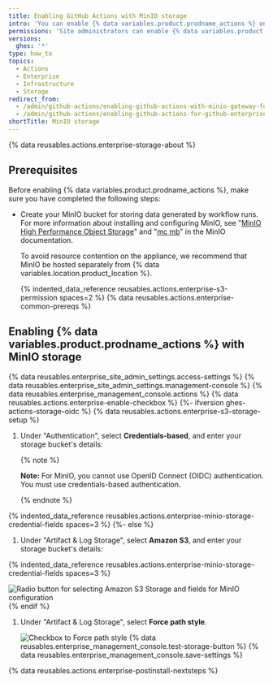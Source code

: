 ```yaml
---
title: Enabling GitHub Actions with MinIO storage
intro: 'You can enable {% data variables.product.prodname_actions %} on {% data variables.product.prodname_ghe_server %} and use MinIO storage to store data generated by workflow runs.'
permissions: 'Site administrators can enable {% data variables.product.prodname_actions %} and configure enterprise settings.'
versions:
  ghes: '*'
type: how_to
topics:
  - Actions
  - Enterprise
  - Infrastructure
  - Storage
redirect_from:
  - /admin/github-actions/enabling-github-actions-with-minio-gateway-for-nas-storage
  - /admin/github-actions/enabling-github-actions-for-github-enterprise-server/enabling-github-actions-with-minio-gateway-for-nas-storage
shortTitle: MinIO storage
---
```


{% data reusables.actions.enterprise-storage-about %}

## Prerequisites

Before enabling {% data variables.product.prodname_actions %}, make sure you have completed the following steps:

* Create your MinIO bucket for storing data generated by workflow runs. For more information about installing and configuring MinIO, see "[MinIO High Performance Object Storage](https://min.io/docs/minio/container/index.html)" and "[mc mb](https://min.io/docs/minio/linux/reference/minio-mc/mc-mb.html)" in the MinIO documentation.

  To avoid resource contention on the appliance, we recommend that MinIO be hosted separately from {% data variables.location.product_location %}.

  {% indented_data_reference reusables.actions.enterprise-s3-permission spaces=2 %}
{% data reusables.actions.enterprise-common-prereqs %}

## Enabling {% data variables.product.prodname_actions %} with MinIO storage

{% data reusables.enterprise_site_admin_settings.access-settings %}
{% data reusables.enterprise_site_admin_settings.management-console %}
{% data reusables.enterprise_management_console.actions %}
{% data reusables.actions.enterprise-enable-checkbox %}
{%- ifversion ghes-actions-storage-oidc %}
{% data reusables.actions.enterprise-s3-storage-setup %}
1. Under "Authentication", select **Credentials-based**, and enter your storage bucket's details:

   {% note %}

   **Note:** For MinIO, you cannot use OpenID Connect (OIDC) authentication. You must use credentials-based authentication.

   {% endnote %}

{% indented_data_reference reusables.actions.enterprise-minio-storage-credential-fields spaces=3 %}
{%- else %}
1. Under "Artifact & Log Storage", select **Amazon S3**, and enter your storage bucket's details:

{% indented_data_reference reusables.actions.enterprise-minio-storage-credential-fields spaces=3 %}

   ![Radio button for selecting Amazon S3 Storage and fields for MinIO configuration](/assets/images/enterprise/management-console/actions-minio-s3-storage.png)
{% endif %}
1. Under "Artifact & Log Storage", select **Force path style**.

   ![Checkbox to Force path style](/assets/images/enterprise/management-console/actions-minio-force-path-style.png)
{% data reusables.enterprise_management_console.test-storage-button %}
{% data reusables.enterprise_management_console.save-settings %}

{% data reusables.actions.enterprise-postinstall-nextsteps %}
